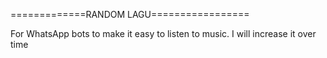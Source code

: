 =============RANDOM LAGU=================

For WhatsApp bots to make it easy to listen to music. I will increase it over time 
